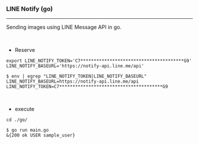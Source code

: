 ### LINE Notify (go)
---

Sending images using LINE Message API in go.

<br>

* Reserve
```
export LINE_NOTIFY_TOKEN='C7***************************************G9' LINE_NOTIFY_BASEURL='https://notify-api.line.me/api'
```
```
$ env | egrep "LINE_NOTIFY_TOKEN|LINE_NOTIFY_BASEURL"
LINE_NOTIFY_BASEURL=https://notify-api.line.me/api
LINE_NOTIFY_TOKEN=C7***************************************G9
```

<br>

* execute
```
cd ./go/
```

```
$ go run main.go
&{200 ok USER sample_user}
```